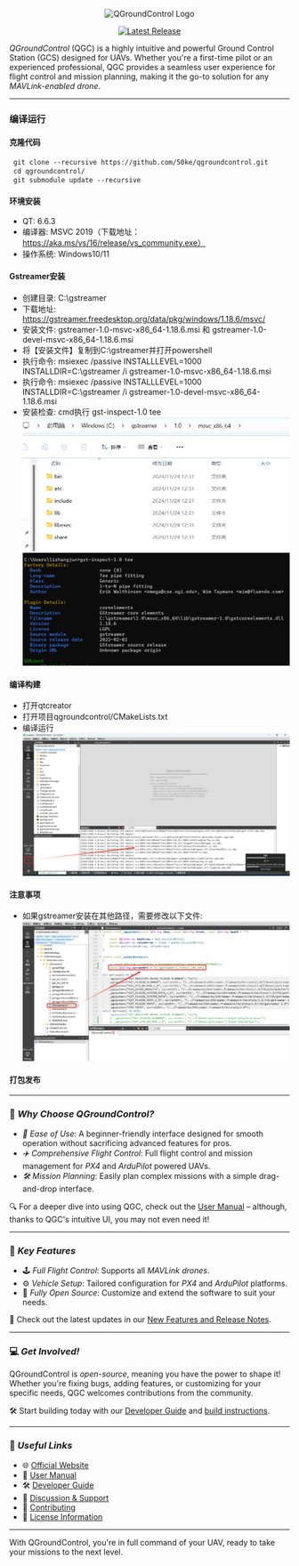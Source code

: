 
<p align="center">
  <img src="https://raw.githubusercontent.com/Dronecode/UX-Design/35d8148a8a0559cd4bcf50bfa2c94614983cce91/QGC/Branding/Deliverables/QGC_RGB_Logo_Horizontal_Positive_PREFERRED/QGC_RGB_Logo_Horizontal_Positive_PREFERRED.svg" alt="QGroundControl Logo" width="500">
</p>

<p align="center">
  <a href="https://github.com/mavlink/QGroundControl/releases">
    <img src="https://img.shields.io/github/release/mavlink/QGroundControl.svg" alt="Latest Release">
  </a>
</p>

*QGroundControl* (QGC) is a highly intuitive and powerful Ground Control Station (GCS) designed for UAVs. Whether you're a first-time pilot or an experienced professional, QGC provides a seamless user experience for flight control and mission planning, making it the go-to solution for any *MAVLink-enabled drone*.

---
### 编译运行
#### 克隆代码
```
 git clone --recursive https://github.com/50ke/qgroundcontrol.git
 cd qgroundcontrol/
 git submodule update --recursive
```
#### 环境安装
- QT: 6.6.3
- 编译器: MSVC 2019（下载地址：https://aka.ms/vs/16/release/vs_community.exe）
- 操作系统: Windows10/11
#### Gstreamer安装
- 创建目录: C:\gstreamer
- 下载地址: https://gstreamer.freedesktop.org/data/pkg/windows/1.18.6/msvc/
- 安装文件: gstreamer-1.0-msvc-x86_64-1.18.6.msi 和 gstreamer-1.0-devel-msvc-x86_64-1.18.6.msi
- 将【安装文件】复制到C:\gstreamer并打开powershell
- 执行命令: msiexec /passive INSTALLLEVEL=1000 INSTALLDIR=C:\gstreamer /i gstreamer-1.0-msvc-x86_64-1.18.6.msi
- 执行命令: msiexec /passive INSTALLLEVEL=1000 INSTALLDIR=C:\gstreamer /i gstreamer-1.0-devel-msvc-x86_64-1.18.6.msi
- 安装检查: cmd执行 gst-inspect-1.0 tee
![gstreamer-dir.png](docs/images/gstreamer-dir.png)
![gstreamer-check.png](docs/images/gstreamer-check.png)
#### 编译构建
- 打开qtcreator
- 打开项目qgroundcontrol/CMakeLists.txt
- 编译运行
![building.png](docs/images/building.png)
#### 注意事项
- 如果gstreamer安装在其他路径，需要修改以下文件: 
![bugfix.png](docs/images/bugfix.png)
#### 打包发布

---

### 🌟 *Why Choose QGroundControl?*

- *🚀 Ease of Use*: A beginner-friendly interface designed for smooth operation without sacrificing advanced features for pros.
- *✈️ Comprehensive Flight Control*: Full flight control and mission management for *PX4* and *ArduPilot* powered UAVs.
- *🛠️ Mission Planning*: Easily plan complex missions with a simple drag-and-drop interface.

🔍 For a deeper dive into using QGC, check out the [User Manual](https://docs.qgroundcontrol.com/en/) – although, thanks to QGC's intuitive UI, you may not even need it!


---

### 🚁 *Key Features*

- 🕹️ *Full Flight Control*: Supports all *MAVLink drones*.
- ⚙️ *Vehicle Setup*: Tailored configuration for *PX4* and *ArduPilot* platforms.
- 🔧 *Fully Open Source*: Customize and extend the software to suit your needs.

🎯 Check out the latest updates in our [New Features and Release Notes](https://github.com/mavlink/qgroundcontrol/blob/master/ChangeLog.md).

---

### 💻 *Get Involved!*

QGroundControl is *open-source*, meaning you have the power to shape it! Whether you're fixing bugs, adding features, or customizing for your specific needs, QGC welcomes contributions from the community.

🛠️ Start building today with our [Developer Guide](https://dev.qgroundcontrol.com/en/) and [build instructions](https://dev.qgroundcontrol.com/en/getting_started/).

---

### 🔗 *Useful Links*

- 🌐 [Official Website](http://qgroundcontrol.com)
- 📘 [User Manual](https://docs.qgroundcontrol.com/en/)
- 🛠️ [Developer Guide](https://dev.qgroundcontrol.com/en/)
- 💬 [Discussion & Support](https://docs.qgroundcontrol.com/en/Support/Support.html)
- 🤝 [Contributing](https://dev.qgroundcontrol.com/en/contribute/)
- 📜 [License Information](https://github.com/mavlink/qgroundcontrol/blob/master/.github/COPYING.md)

---

With QGroundControl, you're in full command of your UAV, ready to take your missions to the next level.
